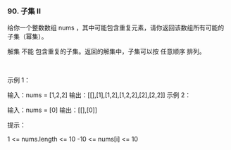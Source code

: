 ### 90. 子集 II

给你一个整数数组 nums ，其中可能包含重复元素，请你返回该数组所有可能的子集（幂集）。

解集 不能 包含重复的子集。返回的解集中，子集可以按 任意顺序 排列。

 

示例 1：

输入：nums = [1,2,2]
输出：[[],[1],[1,2],[1,2,2],[2],[2,2]]
示例 2：

输入：nums = [0]
输出：[[],[0]]
 

提示：

1 <= nums.length <= 10
-10 <= nums[i] <= 10
